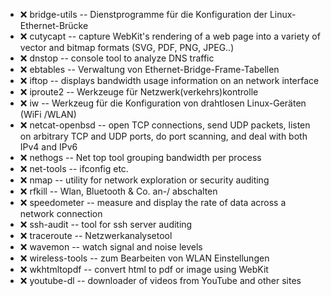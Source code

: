 - :x:  bridge-utils  --		Dienstprogramme für die Konfiguration der Linux-Ethernet-Brücke
- :x:  cutycapt  --		capture WebKit's rendering of a web page into a variety of vector and bitmap formats (SVG, PDF, PNG, JPEG..)
- :x:  dnstop  --		console tool to analyze DNS traffic
- :x:  ebtables  --		Verwaltung von Ethernet-Bridge-Frame-Tabellen
- :x:  iftop  --		displays bandwidth usage information on an network interface
- :x:  iproute2  --		Werkzeuge für Netzwerk(verkehrs)kontrolle
- :x:  iw  --			Werkzeug für die Konfiguration von drahtlosen Linux-Geräten (WiFi /WLAN)
- :x:  netcat-openbsd  --	open TCP connections, send UDP packets, listen on arbitrary TCP and UDP ports, do port scanning, and deal with both IPv4 and IPv6
- :x:  nethogs  --		Net top tool grouping bandwidth per process
- :x:  net-tools  --		ifconfig etc.
- :x:  nmap  --			utility for network exploration or security auditing
- :x:  rfkill  --		Wlan, Bluetooth & Co. an-/ abschalten
- :x:  speedometer  --		measure and display the rate of data across a network connection
- :x:  ssh-audit  --		tool for ssh server auditing
- :x:  traceroute  --		Netzwerkanalysetool
- :x:  wavemon  --		watch signal and noise levels
- :x:  wireless-tools  --	zum Bearbeiten von WLAN Einstellungen
- :x:  wkhtmltopdf  --		convert html to pdf or image using WebKit
- :x:  youtube-dl  --		downloader of videos from YouTube and other sites

